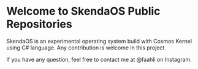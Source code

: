 # Welcome to SkendaOS Public Repositories

SkendaOS is an experimental operating system build with Cosmos Kernel using C# language. Any contribution is welcome in this project.

If you have any question, feel free to contact me at @faahli on Instagram.

